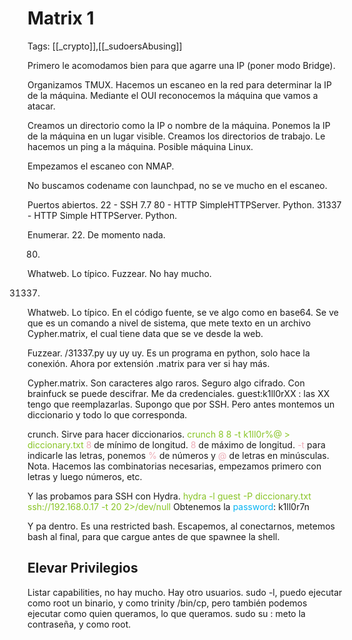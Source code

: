 # Matrix 1

Tags: [[_crypto]],[[_sudoersAbusing]]

Primero le acomodamos bien para que agarre una IP (poner modo Bridge).

Organizamos TMUX.
Hacemos un escaneo en la red para determinar la IP de la máquina.
Mediante el OUI reconocemos la máquina que vamos a atacar.

Creamos un directorio como la IP o nombre de la máquina.
Ponemos la IP de la máquina en un lugar visible.
Creamos los directorios de trabajo.
Le hacemos un ping a la máquina.
Posible máquina Linux.

Empezamos el escaneo con NMAP.

No buscamos codename con launchpad, no se ve mucho en el escaneo.

Puertos abiertos.
22 - SSH 7.7
80 - HTTP SimpleHTTPServer. Python.
31337 - HTTP Simple HTTPServer. Python.

Enumerar.
22.
De momento nada.

80.
Whatweb. Lo típico.
Fuzzear. No hay mucho.

31337.
Whatweb. Lo típico.
En el código fuente, se ve algo como en base64. Se ve que es un comando a nivel de sistema, que mete texto en un archivo Cypher.matrix, el cual tiene data que se ve desde la web.

Fuzzear.
/31337.py uy uy uy.
Es un programa en python, solo hace la conexión.
Ahora por extensión .matrix para ver si hay más.

Cypher.matrix.
Son caracteres algo raros. Seguro algo cifrado.
Con brainfuck se puede descifrar.
Me da credenciales.
guest:k1ll0rXX :    las XX tengo que reemplazarlas.
Supongo que por SSH. Pero antes montemos un diccionario y todo lo que corresponda.

crunch. Sirve para hacer diccionarios.
<span style="color:#88c425">crunch 8 8 -t k1ll0r%@ > diccionary.txt</span>
<span style="color:#ecacb6">8</span> de mínimo de longitud.
<span style="color:#ecacb6">8</span> de máximo de longitud.
<span style="color:#ecacb6">-t </span>para indicarle las letras, ponemos <span style="color:#ecacb6">%</span> de números y <span style="color:#ecacb6">@</span> de letras en minúsculas.
Nota. Hacemos las combinatorias necesarias, empezamos primero con letras y luego números, etc.

Y las probamos para SSH con Hydra.
<span style="color:#88c425">hydra -l guest -P diccionary.txt ssh://192.168.0.17 -t 20 2>/dev/null</span>
Obtenemos la <span style="color:#07b4f2">password</span>: k1ll0r7n

Y pa dentro.
Es una restricted bash.
Escapemos, al conectarnos, metemos bash al final, para que cargue antes de que spawnee la shell.


## Elevar Privilegios

Listar capabilities, no hay mucho.
Hay otro usuarios.
sudo -l, puedo ejecutar como root un binario, y como trinity /bin/cp, pero también podemos ejecutar como quien queramos, lo que queramos.
sudo su :    meto la contraseña, y como root.


